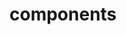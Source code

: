 <!-- Space: Projects -->
<!-- Parent: ActionConfluenceSync -->
<!-- Title: Components ActionConfluenceSync -->
<!-- Label: ActionConfluenceSync -->
<!-- Label: Project -->
<!-- Label: Components -->
<!-- Include: disclaimer.md -->
<!-- Include: ac:toc -->

# components
